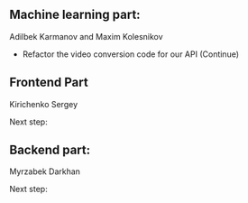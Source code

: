 ## Machine learning part:
Adilbek Karmanov and Maxim Kolesnikov
- Refactor the video conversion code for our API (Continue)


## Frontend Part
Kirichenko Sergey


Next step:




## Backend part:
Myrzabek Darkhan

Next step:
